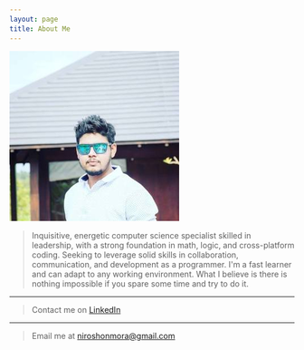 ```yaml
---
layout: page
title: About Me
---
```

<img class='img-circle' src='img/my_image.jpg'/>

> Inquisitive, energetic computer science specialist skilled in leadership, with a strong foundation in math, logic, and cross-platform coding. Seeking to leverage solid skills in collaboration, communication, and development as a programmer.
  I'm a fast learner and can adapt to any working environment. What I believe is there is nothing impossible if you spare some time and try to do it.

***

> Contact me on 
  [LinkedIn](https://www.linkedin.com/in/anuradhaniroshan/)
  
  ***
> Email me at <niroshonmora@gmail.com>